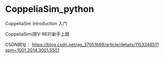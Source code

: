 # CoppeliaSim_python
CoppeliaSim introduction 入门

CoppeliaSim(原V-REP)新手上路

CSDN网址：
https://blog.csdn.net/qq_37051669/article/details/115324851?spm=1001.2014.3001.5501
